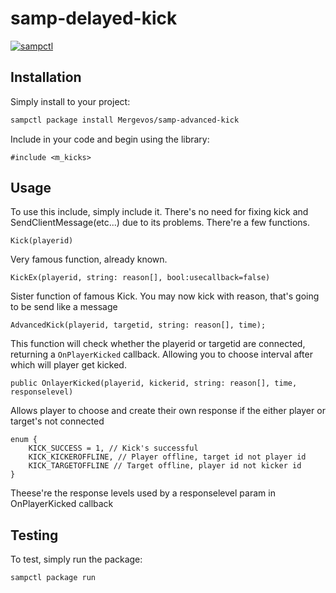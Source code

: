 # samp-delayed-kick

[![sampctl](https://img.shields.io/badge/sampctl-samp--advanced--kick-2f2f2f.svg?style=for-the-badge)](https://github.com/Mergevos/samp-advanced-kicks)

<!--
Short description of your library, why it's useful, some examples, pictures or
videos. Link to your forum release thread too.

Remember: You can use "forumfmt" to convert this readme to forum BBCode!

What the sections below should be used for:

`## Installation`: Leave this section un-edited unless you have some specific
additional installation procedure.

`## Testing`: Whether your library is tested with a simple `main()` and `print`,
unit-tested, or demonstrated via prompting the player to connect, you should
include some basic information for users to try out your code in some way.

And finally, maintaining your version number`:

* Follow [Semantic Versioning](https://semver.org/)
* When you release a new version, update `VERSION` and `git tag` it
* Versioning is important for sampctl to use the version control features

Happy Pawning!
-->

## Installation

Simply install to your project:

```bash
sampctl package install Mergevos/samp-advanced-kick
```

Include in your code and begin using the library:

```pawn
#include <m_kicks>
```

## Usage

<!--
Write your code documentation or examples here. If your library is documented in
the source code, direct users there. If not, list your API and describe it well
in this section. If your library is passive and has no API, simply omit this
section.
-->
To use this include, simply include it. There's no need for fixing kick and SendClientMessage(etc...) due to its problems.
There're a few functions. 
```pawn
Kick(playerid)
```  
Very famous function, already known.
```pawn
KickEx(playerid, string: reason[], bool:usecallback=false)  
```  
Sister function of famous Kick. You may now kick with reason, that's going to be send like a message  
```pawn
AdvancedKick(playerid, targetid, string: reason[], time);  
```  
This function will check whether the playerid or targetid are connected, returning a `OnPlayerKicked` callback. Allowing you to choose interval after which will player get kicked.  
```pawn
public OnlayerKicked(playerid, kickerid, string: reason[], time, responselevel)
```  
Allows player to choose and create their own response if the either player or target's not connected  

```pawn 
enum {
	KICK_SUCCESS = 1, // Kick's successful  
	KICK_KICKEROFFLINE, // Player offline, target id not player id  
	KICK_TARGETOFFLINE // Target offline, player id not kicker id  
}
```
Theese're the response levels used by a responselevel param in OnPlayerKicked callback


## Testing

<!--
Depending on whether your package is tested via in-game "demo tests" or
y_testing unit-tests, you should indicate to readers what to expect below here.
-->

To test, simply run the package:

```bash
sampctl package run
```
